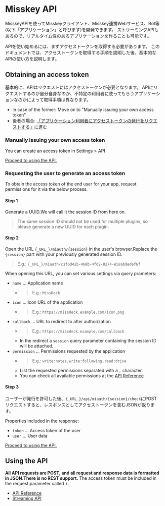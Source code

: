 # Misskey API

MisskeyAPIを使ってMisskeyクライアント、Misskey連携Webサービス、Bot等(以下「アプリケーション」と呼びます)を開発できます。 ストリーミングAPIもあるので、リアルタイム性のあるアプリケーションを作ることも可能です。

APIを使い始めるには、まずアクセストークンを取得する必要があります。 このドキュメントでは、アクセストークンを取得する手順を説明した後、基本的なAPIの使い方を説明します。

## Obtaining an access token
基本的に、APIはリクエストにはアクセストークンが必要となります。 APIにリクエストするのが自分自身なのか、不特定の利用者に使ってもらうアプリケーションなのかによって取得手順は異なります。

* In case of the former: Move on to "Manually issuing your own access token"
* 後者の場合: [「アプリケーション利用者にアクセストークンの発行をリクエストする」](#アプリケーション利用者にアクセストークンの発行をリクエストする)に進む

### Manually issuing your own access token
You can create an access token in Settings > API

[Proceed to using the API.](#APIの使い方)

### Requesting the user to generate an access token
To obtain the access token of the end user for your app, request permissions for it via the below process.

#### Step 1

Generate a UUID.We will call it the session ID from here on.

> The same session ID should not be used for multiple plugins, so please generate a new UUID for each plugin.

#### Step 2

Open the URL `{_URL_}/miauth/{session}` in the user's browser.Replace the `{session}` part with your previously generated session ID.
> E.g.: `{_URL_}/miauth/c1f6d42b-468b-4fd2-8274-e58abdedef6f`

When opening this URL, you can set various settings via query prameters:
* `name` ... Application name
    * > E.g.: `MissDeck`
* `icon` ... Icon URL of the application
    * > E.g.: `https://missdeck.example.com/icon.png`
* `callback` ... URL to redirect to after authorization
    * > E.g.: `https://missdeck.example.com/callback`
    * In the redirect a `session` query parameter containing the session ID will be attached.
* `permission` ... Permissions requested by the application
    * > E.g.: `write:notes,write:following,read:drive`
    * List the requested permissions separated with a `,` character.
    * You can check all available permissions at the [API Reference](/api-doc)

#### Step 3
ユーザーが発行を許可した後、`{_URL_}/api/miauth/{session}/check`にPOSTリクエストすると、レスポンスとしてアクセストークンを含むJSONが返ります。

Properties included in the response:
* `token` ... Access token of the user
* `user` ... User data

[Proceed to using the API.](#APIの使い方)

## Using the API
**All API requests are POST, and all request and response data is formatted in JSON.There is no REST support.** The access token must be included in the request parameter called `i`.

* [API Reference](/api-doc)
* [Streaming API](./stream)
